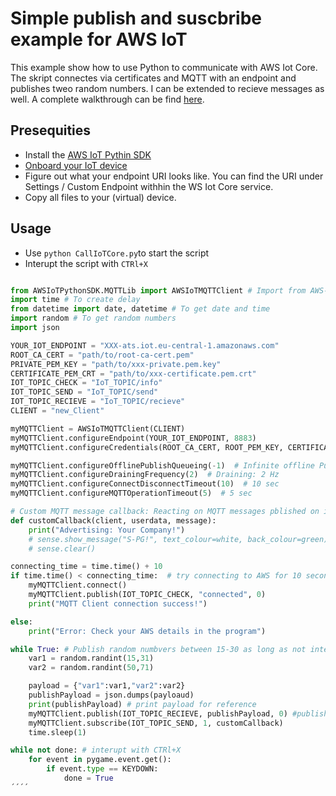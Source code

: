 # Simple publish and suscbribe example for AWS IoT

This example show how to use Python to communicate with AWS Iot Core. The skript connectes via certificates and MQTT with an endpoint and publishes tweo random numbers. I can be extended to recieve messages as well. A complete walkthrough can be find [here](https://docs.aws.amazon.com/iot/latest/developerguide/iot-gs.html).

## Presequities

* Install the [AWS IoT Pythin SDK](https://docs.aws.amazon.com/de_de/iot/latest/developerguide/iot-sdks.html)
* [Onboard your IoT device](https://docs.aws.amazon.com/iot/latest/developerguide/iot-provision.html)
* Figure out what your endpoint URI looks like. You can find the URI under Settings / Custom Endpoint withhin the WS Iot Core service.
* Copy all files to your (virtual) device.

## Usage

* Use `python CallIoTCore.py`to start the script
* Interupt the script with `CTRl+X`

````python

from AWSIoTPythonSDK.MQTTLib import AWSIoTMQTTClient # Import from AWS-IoT Library
import time # To create delay
from datetime import date, datetime # To get date and time
import random # To get random numbers
import json

YOUR_IOT_ENDPOINT = "XXX-ats.iot.eu-central-1.amazonaws.com"
ROOT_CA_CERT = "path/to/root-ca-cert.pem"
PRIVATE_PEM_KEY = "path/to/xxx-private.pem.key"
CERTIFICATE_PEM_CRT = "path/to/xxx-certificate.pem.crt"
IOT_TOPIC_CHECK = "IoT_TOPIC/info"
IOT_TOPIC_SEND = "IoT_TOPIC/send"
IOT_TOPIC_RECIEVE = "IoT_TOPIC/recieve"
CLIENT = "new_Client"

myMQTTClient = AWSIoTMQTTClient(CLIENT)
myMQTTClient.configureEndpoint(YOUR_IOT_ENDPOINT, 8883)
myMQTTClient.configureCredentials(ROOT_CA_CERT, ROOT_PEM_KEY, CERTIFICATE_PEM_CRT)

myMQTTClient.configureOfflinePublishQueueing(-1)  # Infinite offline Publish queueing
myMQTTClient.configureDrainingFrequency(2)  # Draining: 2 Hz
myMQTTClient.configureConnectDisconnectTimeout(10)  # 10 sec
myMQTTClient.configureMQTTOperationTimeout(5)  # 5 sec

# Custom MQTT message callback: Reacting on MQTT messages pblished on iot_test/send
def customCallback(client, userdata, message):
    print("Advertising: Your Company!")
    # sense.show_message("S-PG!", text_colour=white, back_colour=green)
    # sense.clear()

connecting_time = time.time() + 10
if time.time() < connecting_time:  # try connecting to AWS for 10 seconds
    myMQTTClient.connect()
    myMQTTClient.publish(IOT_TOPIC_CHECK, "connected", 0)
    print("MQTT Client connection success!")

else:
    print("Error: Check your AWS details in the program")

while True: # Publish random numbvers between 15-30 as long as not interupted
    var1 = random.randint(15,31)
    var2 = random.randint(50,71)

    payload = {"var1":var1,"var2":var2}
    publishPayload = json.dumps(payloaud)
    print(publishPayload) # print payload for reference
    myMQTTClient.publish(IOT_TOPIC_RECIEVE, publishPayload, 0) #publish the payload
    myMQTTClient.subscribe(IOT_TOPIC_SEND, 1, customCallback)
    time.sleep(1)

while not done: # interupt with CTRl+X
    for event in pygame.event.get():
        if event.type == KEYDOWN:
            done = True
´´´´
